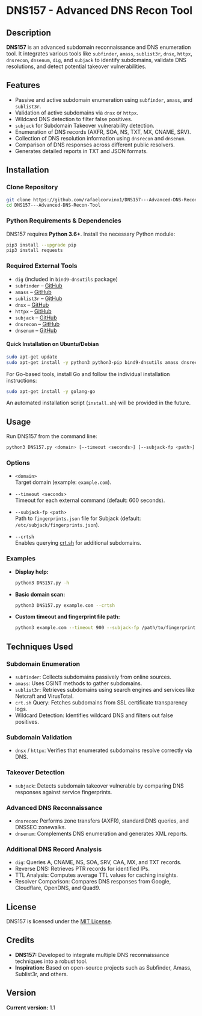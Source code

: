 # DNS157 - Advanced DNS Recon Tool

## Description

**DNS157** is an advanced subdomain reconnaissance and DNS enumeration tool. It integrates various tools like `subfinder`, `amass`, `sublist3r`, `dnsx`, `httpx`, `dnsrecon`, `dnsenum`, `dig`, and `subjack` to identify subdomains, validate DNS resolutions, and detect potential takeover vulnerabilities.

## Features

- Passive and active subdomain enumeration using `subfinder`, `amass`, and `sublist3r`.
- Validation of active subdomains via `dnsx` or `httpx`.
- Wildcard DNS detection to filter false positives.
- `subjack` for Subdomain Takeover vulnerability detection.
- Enumeration of DNS records (AXFR, SOA, NS, TXT, MX, CNAME, SRV).
- Collection of DNS resolution information using `dnsrecon` and `dnsenum`.
- Comparison of DNS responses across different public resolvers.
- Generates detailed reports in TXT and JSON formats.

## Installation

### Clone Repository

```bash
git clone https://github.com/rafaelcorvino1/DNS157---Advanced-DNS-Recon-Tool.git
cd DNS157---Advanced-DNS-Recon-Tool
```

### Python Requirements & Dependencies

DNS157 requires **Python 3.6+**. Install the necessary Python module:

```bash
pip3 install --upgrade pip
pip3 install requests
```

### Required External Tools

- `dig` (included in `bind9-dnsutils` package)
- `subfinder` – [GitHub](https://github.com/projectdiscovery/subfinder)
- `amass` – [GitHub](https://github.com/OWASP/Amass)
- `sublist3r` – [GitHub](https://github.com/aboul3la/Sublist3r)
- `dnsx` – [GitHub](https://github.com/projectdiscovery/dnsx)
- `httpx` – [GitHub](https://github.com/projectdiscovery/httpx)
- `subjack` – [GitHub](https://github.com/haccer/subjack)
- `dnsrecon` – [GitHub](https://github.com/darkoperator/dnsrecon)
- `dnsenum` – [GitHub](https://github.com/fwaeytens/dnsenum)

#### Quick Installation on Ubuntu/Debian

```bash
sudo apt-get update
sudo apt-get install -y python3 python3-pip bind9-dnsutils amass dnsrecon dnsenum git
```

For Go-based tools, install Go and follow the individual installation instructions:

```bash
sudo apt-get install -y golang-go
```

An automated installation script (`install.sh`) will be provided in the future.

## Usage

Run DNS157 from the command line:

```bash
python3 DNS157.py <domain> [--timeout <seconds>] [--subjack-fp <path>] [--crtsh]
```

### Options

- `<domain>`  
  Target domain (example: `example.com`).

- `--timeout <seconds>`  
  Timeout for each external command (default: 600 seconds).

- `--subjack-fp <path>`  
  Path to `fingerprints.json` file for Subjack (default: `/etc/subjack/fingerprints.json`).

- `--crtsh`  
  Enables querying [crt.sh](https://crt.sh) for additional subdomains.

### Examples

- **Display help:**

  ```bash
  python3 DNS157.py -h
  ```

- **Basic domain scan:**

  ```bash
  python3 DNS157.py example.com --crtsh
  ```

- **Custom timeout and fingerprint file path:**

  ```bash
  python3 example.com --timeout 900 --subjack-fp /path/to/fingerprints.json
  ```

## Techniques Used

### Subdomain Enumeration
- `subfinder`: Collects subdomains passively from online sources.
- `amass`: Uses OSINT methods to gather subdomains.
- `sublist3r`: Retrieves subdomains using search engines and services like Netcraft and VirusTotal.
- `crt.sh` Query: Fetches subdomains from SSL certificate transparency logs.
- Wildcard Detection: Identifies wildcard DNS and filters out false positives.

### Subdomain Validation
- `dnsx` / `httpx`: Verifies that enumerated subdomains resolve correctly via DNS.

### Takeover Detection
- `subjack`: Detects subdomain takeover vulnerable by comparing DNS responses against service fingerprints.

### Advanced DNS Reconnaissance
- `dnsrecon`: Performs zone transfers (AXFR), standard DNS queries, and DNSSEC zonewalks.
- `dnsenum`: Complements DNS enumeration and generates XML reports.

### Additional DNS Record Analysis
- `dig`: Queries A, CNAME, NS, SOA, SRV, CAA, MX, and TXT records.
- Reverse DNS: Retrieves PTR records for identified IPs.
- TTL Analysis: Computes average TTL values for caching insights.
- Resolver Comparison: Compares DNS responses from Google, Cloudflare, OpenDNS, and Quad9.

## License

DNS157 is licensed under the [MIT License](LICENSE).

## Credits

- **DNS157:** Developed to integrate multiple DNS reconnaissance techniques into a robust tool.
- **Inspiration:** Based on open-source projects such as Subfinder, Amass, Sublist3r, and others.

## Version

**Current version:** 1.1
